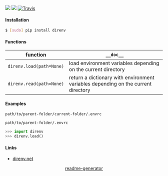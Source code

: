 <!--
https://pypi.org/project/readme-generator/
-->

[![](https://img.shields.io/pypi/pyversions/direnv.svg?longCache=True)](https://pypi.org/project/direnv/)
[![](https://img.shields.io/pypi/v/direnv.svg?maxAge=3600)](https://pypi.org/project/direnv/)
[![Travis](https://api.travis-ci.org/looking-for-a-job/direnv.py.svg?branch=master)](https://travis-ci.org/looking-for-a-job/direnv.py/)

#### Installation
```bash
$ [sudo] pip install direnv
```

#### Functions
function|`__doc__`
-|-
`direnv.load(path=None)` |load environment variables depending on the current directory
`direnv.read(path=None)` |return a dictionary with environment variables depending on the current directory

#### Examples
`path/to/parent-folder/current-folder/.envrc`

`path/to/parent-folder/.envrc`

```python
>>> import direnv
>>> direnv.load()
```

#### Links
+   [direnv.net](https://direnv.net/)

<p align="center">
    <a href="https://pypi.org/project/readme-generator/">readme-generator</a>
</p>